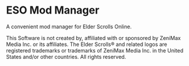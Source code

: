 # ESO Mod Manager
A convenient mod manager for Elder Scrolls Online.

This Software is not created by, affiliated with or sponsored by ZeniMax Media Inc. or its affiliates.
The Elder Scrolls® and related logos are registered trademarks or trademarks of ZeniMax Media Inc. in
the United States and/or other countries. All rights reserved.
